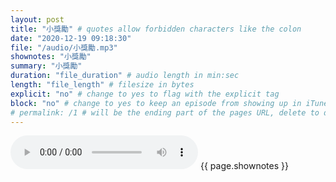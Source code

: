 ```yaml
---
layout: post
title: "小獎勵" # quotes allow forbidden characters like the colon
date: "2020-12-19 09:18:30"
file: "/audio/小獎勵.mp3"
shownotes: "小獎勵"
summary: "小獎勵"
duration: "file_duration" # audio length in min:sec
length: "file_length" # filesize in bytes
explicit: "no" # change to yes to flag with the explicit tag
block: "no" # change to yes to keep an episode from showing up in iTunes
# permalink: /1 # will be the ending part of the pages URL, delete to default to the title
---
```


<audio controls>
<source src="{{site.url}}{{site.baseurl}}{{ page.file }}" type="audio/x-mp3">
Your browser does not support the audio element.
</audio>
{{ page.shownotes }}
